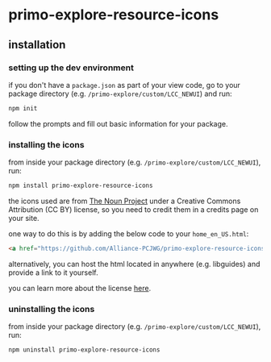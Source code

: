 # primo-explore-resource-icons

## installation

### setting up the dev environment

if you don't have a `package.json` as part of your view code, go to your package directory (e.g. `/primo-explore/custom/LCC_NEWUI`) and run:

```sh
npm init
```

follow the prompts and fill out basic information for your package.

### installing the icons

from inside your package directory (e.g. `/primo-explore/custom/LCC_NEWUI`), run:

```sh
npm install primo-explore-resource-icons
```

the icons used are from [The Noun Project](https://thenounproject.com/) under a Creative Commons Attribution (CC BY) license, so you need to credit them in a credits page on your site.

one way to do this is by adding the below code to your `home_en_US.html`:

```html
<a href="https://github.com/Alliance-PCJWG/primo-explore-resource-icons/blob/master/html/iconcredits.md" title="Icon Credits" target="_blank">Icon Credits</a>
```

alternatively, you can host the html located in anywhere (e.g. libguides) and provide a link to it yourself.

you can learn more about the license [here](https://thenounproject.zendesk.com/hc/en-us/sections/200137528-Icon-Credit-Requirements).

### uninstalling the icons

from inside your package directory (e.g. `/primo-explore/custom/LCC_NEWUI`), run:

```sh
npm uninstall primo-explore-resource-icons
```

